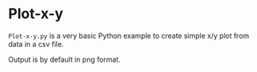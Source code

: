Plot-x-y
========

`Plot-x-y.py` is a very basic Python example to create simple x/y plot from data in a csv file. 

Output is by default in png format.

